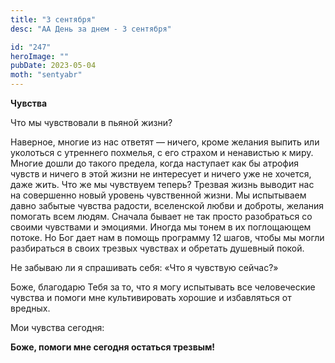 ```yaml
---
title: "3 сентября"
desc: "АА День за днем - 3 сентября"

id: "247"
heroImage: ""
pubDate: 2023-05-04
moth: "sentyabr"
---
```


**Чувства**

Что мы чувствовали в пьяной жизни?

Наверное, многие из нас ответят — ничего, кроме желания выпить или уколоться с
утреннего похмелья, с его страхом и ненавистью к миру. Многие дошли до такого
предела, когда наступает как бы атрофия чувств и ничего в этой жизни не
интересует и ничего уже не хочется, даже жить. Что же мы чувствуем теперь?
Трезвая жизнь выводит нас на совершенно новый уровень чувственной жизни. Мы
испытываем давно забытые чувства радости, вселенской любви и доброты, желания
помогать всем людям. Сначала бывает не так просто разобраться со своими
чувствами и эмоциями. Иногда мы тонем в их поглощающем потоке. Но Бог дает нам
в помощь программу 12 шагов, чтобы мы могли разбираться в своих трезвых
чувствах и обретать душевный покой.

Не забываю ли я спрашивать себя: «Что я чувствую сейчас?»

Боже, благодарю Тебя за то, что я могу испытывать все человеческие чувства и
помоги мне культивировать хорошие и избавляться от вредных.

Мои чувства сегодня:

**Боже, помоги мне сегодня остаться трезвым!**
